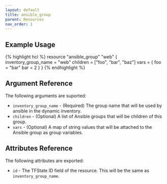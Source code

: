 ```yaml
---
layout: default
title: ansible_group
parent: Resources
nav_order: 1
---
```

## Example Usage
{% highlight hcl %}
resource "ansible_group" "web" {
  inventory_group_name = "web"
  children             = ["foo", "bar", "baz"]
  vars = {
    foo = "bar"
    bar = 2
  }
}
{% endhighlight %}

## Argument Reference

The following arguments are suported:

- `inventory_group_name` - (Required) The group name that will be used by ansible in the dynamic inventory.
- `children` - (Optional) A list of Ansible groups that will be children of this group.
- `vars` - (Optional) A map of string values that will be attached to the Ansible group as group variables.

## Attributes Reference

The following attributes are exported:

- `id` - The TFState ID field of the resource. This will be the same as `inventory_group_name`.
